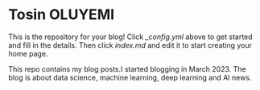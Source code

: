 # Tosin OLUYEMI 

This is the repository for your blog! Click *_config.yml* above to get started and fill in the details. Then click *index.md* and edit it to start creating your home page.

This repo contains my blog posts.I started blogging in March 2023. The blog is about  data science, machine learning, deep learning and AI news.
